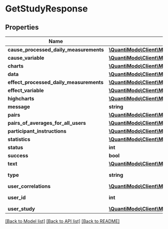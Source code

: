 # GetStudyResponse

## Properties
Name | Type | Description | Notes
------------ | ------------- | ------------- | -------------
**cause_processed_daily_measurements** | [**\QuantiModo\Client\Model\ProcessedDailyMeasurement[]**](ProcessedDailyMeasurement.md) |  | [optional] 
**cause_variable** | [**\QuantiModo\Client\Model\UserVariable**](UserVariable.md) |  | [optional] 
**charts** | [**\QuantiModo\Client\Model\Chart[]**](Chart.md) |  | [optional] 
**data** | [**\QuantiModo\Client\Model\GetStudyDataResponse**](GetStudyDataResponse.md) |  | [optional] 
**effect_processed_daily_measurements** | [**\QuantiModo\Client\Model\ProcessedDailyMeasurement[]**](ProcessedDailyMeasurement.md) |  | [optional] 
**effect_variable** | [**\QuantiModo\Client\Model\UserVariable**](UserVariable.md) |  | [optional] 
**highcharts** | [**\QuantiModo\Client\Model\HighchartArray**](HighchartArray.md) |  | [optional] 
**message** | **string** | Message | [optional] 
**pairs** | [**\QuantiModo\Client\Model\Pair[]**](Pair.md) |  | [optional] 
**pairs_of_averages_for_all_users** | [**\QuantiModo\Client\Model\PairsOfAveragesForAllUser[]**](PairsOfAveragesForAllUser.md) |  | [optional] 
**participant_instructions** | [**\QuantiModo\Client\Model\ParticipantInstruction**](ParticipantInstruction.md) |  | [optional] 
**statistics** | [**\QuantiModo\Client\Model\Correlation**](Correlation.md) |  | [optional] 
**status** | **int** | Status code | 
**success** | **bool** |  | 
**text** | [**\QuantiModo\Client\Model\Text**](Text.md) |  | [optional] 
**type** | **string** | Example: population | [optional] 
**user_correlations** | [**\QuantiModo\Client\Model\Correlation[]**](Correlation.md) |  | [optional] 
**user_id** | **int** | Example: 230 | [optional] 
**user_study** | [**\QuantiModo\Client\Model\UserStudy**](UserStudy.md) |  | [optional] 

[[Back to Model list]](../README.md#documentation-for-models) [[Back to API list]](../README.md#documentation-for-api-endpoints) [[Back to README]](../README.md)


